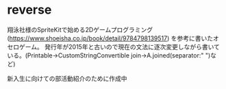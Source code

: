 # reverse
翔泳社様のSpriteKitで始める2Dゲームプログラミング(https://www.shoeisha.co.jp/book/detail/9784798139517) を参考に書いたオセロゲーム。
発行年が2015年と古いので現在の文法に逐次変更しながら書いている。(Printable→CustomStringConvertible join→A.joined(separator:" ")など)



新入生に向けての部活動紹介のために作成中
